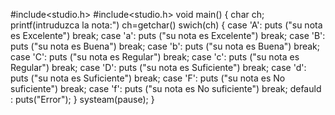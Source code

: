 #include<studio.h>
#include<studio.h>
void main()
{
  char ch;
  printf(intruduzca la nota:")
  ch=getchar()
       swich(ch)
  {
   case 'A':
        puts ("su nota es Excelente")
        break;
   case 'a':
        puts ("su nota es Excelente")
        break;
   case 'B':
        puts ("su nota es Buena")
        break; 
   case 'b':
        puts ("su nota es Buena")
        break;
   case 'C':
        puts ("su nota es Regular")
        break; 
   case 'c':
        puts ("su nota es Regular")
        break; 
   case 'D':
        puts ("su nota es Suficiente")
        break; 
   case 'd':
        puts ("su nota es Suficiente")
        break; 
   case 'F':
        puts ("su nota es No suficiente")
        break; 
   case 'f':
        puts ("su nota es No suficiente")
        break; 
    defauld :
       puts("Error");
  } 
  systeam(pause);
}
  
